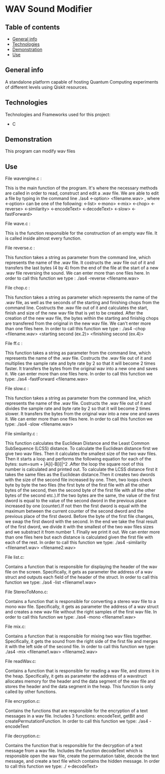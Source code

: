 # WAV Sound Modifier

## Table of contents
* [General info](#general-info)
* [Technologies](#technologies)
* [Demonstration](#demonstration)
* [Use](#use)

## General info
A standalone platform capable of hosting Quantum Computing experiments of different levels using Qiskit resources.

## Technologies
Technologies and Frameworks used for this project:
* C

## Demonstration
This program can modify wav files

## Use
File wavengine.c :

This is the main function of the program. It's where the necessary methods are called in order to read, construct and edit a .wav file. We are able to edit a file by typing in the command line ./as4 <-option> <filename.wav> , where <-option> can be one of the following:
<-list>
<-mono>
<-mix>
<-chop>
<-reverse>
<-similarity>
<-encodeText>
<-decodeText>
<-slow>
<-fastForward>


File wave.c :

This is the function responsible for the construction of an empty wav file. It is called inside almost every function.

File reverse.c :

This function takes a string as parameter from the command line, which represents the name of the .wav file. It costructs the .wav file out of it and transfers the last bytes (4 by 4) from the end of the file at the start of a new .wav file reversing the sound.  We can enter more than one files here.
In order to call this function we type :
./as4 -reverse <filename.wav>

File chop.c :

This function takes a string as parameter which represents the name of the .wav file, as well as the seconds of the starting and finishing chops from the command line. Costructs the .wav file out of it and calculates the start, finish and size of the new wav file that is yet to be created. After the creation of the new wav file, the bytes within the starting and finishig chops are transfered from the original in the new wav file.
We can't enter more than one files here.
In order to call this function we type :
./as4 -chop <filename.wav> <starting second (ex.2)> <finishiing second (ex.4)> 


File ff.c :

This function takes a string as parameter from the command line, which represents the name of the .wav file. Costructs the .wav file out of it and multiplies the sample rate and byte rate by 2 so that it will become 2 times faster. It transfers the bytes from the original wav into a new one and saves it. We can enter more than one files here.
In order to call this function we type:
./as4 -fastForward <filename.wav>


File slow.c :

This function takes a string as parameter from the command line, which represents the name of the .wav file. Costructs the .wav file out of it and divides the sample rate and byte rate by 2 so that it will become 2 times slower. It transfers the bytes from the original wav into a new one and saves it. We can enter more than one files here.
In order to call this function we type:
./as4 -slow <filename.wav>


File similarity.c :

This function calculates the Euclidean Distance and the Least Common SubSequence (LCSS) distance.
To calculate the Euclidean distance first we give two wav files. Then it calculates the smallest size of the two wav files. Then it starts a loop and performs the following equation for each of the bytes: 
sum=sum + |A[i]-B[i]|^2 .After the loop the square root of this number is calculated and printed out.
To calculate the LCSS distance first it takes the same files as the Euclidean distance.Then it creates two dwords with the size of the second file increased by one. Then, two loops check byte by byte the two files (the first byte of the first file with all the other bytes of the second, then the second byte of the first file with all the other bytes of the second etc.).If the two bytes are the same, the value of the first dword is equal to the value of the second dword in the previous place increased by one (counter).If not then the first dword is equal with the maximum between the current counter of the second dword and the previous place of the first dword. Before the byte of the first file changes, we swap the first dword with the second. In the end we take the final result of the first dword, we divide it with the smallest of the two wav files sizes and we substract it from number 1. FInally we print it out. We can enter more than one files here but each distance is calculated given the first file with each of the rest.
In order to call this function we type:
./as4 -similarity <filename1.wav> <filename2.wav>

File list.c:

Contains a function that is responsible for displaying the header of the wav 
file on the screen. Specifically, it gets as parameter the address of a wav
struct and outputs each field of the header of the struct.
In order to call this function we type:
./as4 -list <filename1.wav> 

File StereoToMono.c:

Contains a function that is responsible for	converting a stereo wav file to a mono wav file.
Specifically, it gets as parameter the address of a wav struct and creates a new wav file 
without the right samples of the first wav file.
In order to call this function we type:
./as4 -mono <filename1.wav> 

File mix.c:

Contains a function that is responsible for mixing two wav files together.
Specifically, it gets the sound from the right side of the first file and 
merges it with the left side of the second file.
In order to call this function we type:
./as4 -mix <filename1.wav> <filename2.wav>

File readWav.c:

Contains a function that is responsible for reading a wav file, and stores it in the heap.
Specifically, it gets as parameter the address of a wavstruct allocates memory for the 
header and the data segment of the wav file and stores the header and the data segment in
the heap.
This function is only called by other functions.

File encryption.c:

Contains the functions that are responsible for the encryption of a text messages in a wav file.
Includes 3 functions: encodeText, getBit and createPermutationFunction.
In order to call this function we type:
./as4 -encodeText <Wavfile> <Textfile>

File decryption.c:

Contains the function that is responsible for the decryption of a text message from a wav file.
Includes the function decodeText which is responsible open the wav file, create the 
permutation table, decode the text message, and create a text file
which contains the hidden message.
In order to call this function we type:
./<executable> <-decodeText> <Wavfile> <MessageLength> <Textfile>
